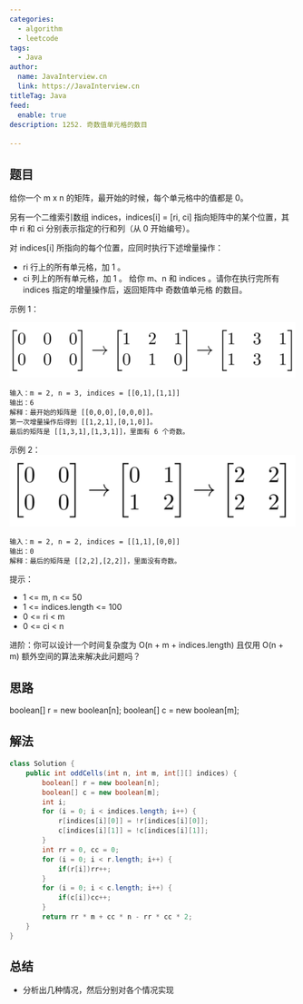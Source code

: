```yaml
---
categories:
  - algorithm
  - leetcode
tags:
  - Java
author: 
  name: JavaInterview.cn
  link: https://JavaInterview.cn
titleTag: Java
feed:
  enable: true
description: 1252. 奇数值单元格的数目

---
```


## 题目

给你一个 m x n 的矩阵，最开始的时候，每个单元格中的值都是 0。

另有一个二维索引数组 indices，indices[i] = [ri, ci] 指向矩阵中的某个位置，其中 ri 和 ci 分别表示指定的行和列（从 0 开始编号）。

对 indices[i] 所指向的每个位置，应同时执行下述增量操作：

* ri 行上的所有单元格，加 1 。
* ci 列上的所有单元格，加 1 。
给你 m、n 和 indices 。请你在执行完所有 indices 指定的增量操作后，返回矩阵中 奇数值单元格 的数目。



示例 1：

![1252e1.png](..%2F..%2F..%2Fmedia%2Fpictures%2Fleetcode%2F1252e1.png)

    输入：m = 2, n = 3, indices = [[0,1],[1,1]]
    输出：6
    解释：最开始的矩阵是 [[0,0,0],[0,0,0]]。
    第一次增量操作后得到 [[1,2,1],[0,1,0]]。
    最后的矩阵是 [[1,3,1],[1,3,1]]，里面有 6 个奇数。
示例 2：
![1252e2.png](..%2F..%2F..%2Fmedia%2Fpictures%2Fleetcode%2F1252e2.png)


    输入：m = 2, n = 2, indices = [[1,1],[0,0]]
    输出：0
    解释：最后的矩阵是 [[2,2],[2,2]]，里面没有奇数。


提示：

* 1 <= m, n <= 50
* 1 <= indices.length <= 100
* 0 <= ri < m
* 0 <= ci < n


进阶：你可以设计一个时间复杂度为 O(n + m + indices.length) 且仅用 O(n + m) 额外空间的算法来解决此问题吗？

## 思路

boolean[] r = new boolean[n];
boolean[] c = new boolean[m];


## 解法
```java
class Solution {
    public int oddCells(int n, int m, int[][] indices) {
        boolean[] r = new boolean[n];
        boolean[] c = new boolean[m];
        int i;
        for (i = 0; i < indices.length; i++) {
            r[indices[i][0]] = !r[indices[i][0]];
            c[indices[i][1]] = !c[indices[i][1]];
        }
        int rr = 0, cc = 0;
        for (i = 0; i < r.length; i++) {
            if(r[i])rr++;
        }
        for (i = 0; i < c.length; i++) {
            if(c[i])cc++;
        }
        return rr * m + cc * n - rr * cc * 2;
    }
}

```

## 总结

- 分析出几种情况，然后分别对各个情况实现 

